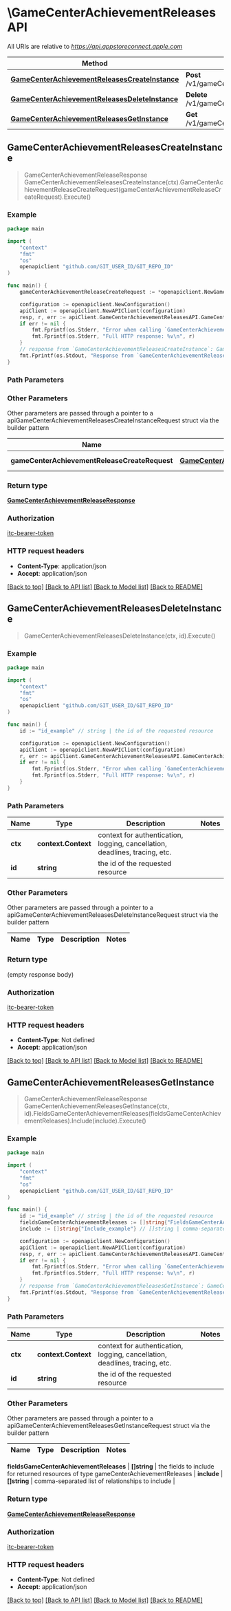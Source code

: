 # \GameCenterAchievementReleasesAPI

All URIs are relative to *https://api.appstoreconnect.apple.com*

Method | HTTP request | Description
------------- | ------------- | -------------
[**GameCenterAchievementReleasesCreateInstance**](GameCenterAchievementReleasesAPI.md#GameCenterAchievementReleasesCreateInstance) | **Post** /v1/gameCenterAchievementReleases | 
[**GameCenterAchievementReleasesDeleteInstance**](GameCenterAchievementReleasesAPI.md#GameCenterAchievementReleasesDeleteInstance) | **Delete** /v1/gameCenterAchievementReleases/{id} | 
[**GameCenterAchievementReleasesGetInstance**](GameCenterAchievementReleasesAPI.md#GameCenterAchievementReleasesGetInstance) | **Get** /v1/gameCenterAchievementReleases/{id} | 



## GameCenterAchievementReleasesCreateInstance

> GameCenterAchievementReleaseResponse GameCenterAchievementReleasesCreateInstance(ctx).GameCenterAchievementReleaseCreateRequest(gameCenterAchievementReleaseCreateRequest).Execute()



### Example

```go
package main

import (
    "context"
    "fmt"
    "os"
    openapiclient "github.com/GIT_USER_ID/GIT_REPO_ID"
)

func main() {
    gameCenterAchievementReleaseCreateRequest := *openapiclient.NewGameCenterAchievementReleaseCreateRequest(*openapiclient.NewGameCenterAchievementReleaseCreateRequestData("Type_example", *openapiclient.NewGameCenterAchievementReleaseCreateRequestDataRelationships(*openapiclient.NewGameCenterAchievementReleaseCreateRequestDataRelationshipsGameCenterDetail(*openapiclient.NewAppRelationshipsGameCenterDetailData("Type_example", "Id_example")), *openapiclient.NewGameCenterAchievementLocalizationCreateRequestDataRelationshipsGameCenterAchievement(*openapiclient.NewGameCenterAchievementLocalizationRelationshipsGameCenterAchievementData("Type_example", "Id_example"))))) // GameCenterAchievementReleaseCreateRequest | GameCenterAchievementRelease representation

    configuration := openapiclient.NewConfiguration()
    apiClient := openapiclient.NewAPIClient(configuration)
    resp, r, err := apiClient.GameCenterAchievementReleasesAPI.GameCenterAchievementReleasesCreateInstance(context.Background()).GameCenterAchievementReleaseCreateRequest(gameCenterAchievementReleaseCreateRequest).Execute()
    if err != nil {
        fmt.Fprintf(os.Stderr, "Error when calling `GameCenterAchievementReleasesAPI.GameCenterAchievementReleasesCreateInstance``: %v\n", err)
        fmt.Fprintf(os.Stderr, "Full HTTP response: %v\n", r)
    }
    // response from `GameCenterAchievementReleasesCreateInstance`: GameCenterAchievementReleaseResponse
    fmt.Fprintf(os.Stdout, "Response from `GameCenterAchievementReleasesAPI.GameCenterAchievementReleasesCreateInstance`: %v\n", resp)
}
```

### Path Parameters



### Other Parameters

Other parameters are passed through a pointer to a apiGameCenterAchievementReleasesCreateInstanceRequest struct via the builder pattern


Name | Type | Description  | Notes
------------- | ------------- | ------------- | -------------
 **gameCenterAchievementReleaseCreateRequest** | [**GameCenterAchievementReleaseCreateRequest**](GameCenterAchievementReleaseCreateRequest.md) | GameCenterAchievementRelease representation | 

### Return type

[**GameCenterAchievementReleaseResponse**](GameCenterAchievementReleaseResponse.md)

### Authorization

[itc-bearer-token](../README.md#itc-bearer-token)

### HTTP request headers

- **Content-Type**: application/json
- **Accept**: application/json

[[Back to top]](#) [[Back to API list]](../README.md#documentation-for-api-endpoints)
[[Back to Model list]](../README.md#documentation-for-models)
[[Back to README]](../README.md)


## GameCenterAchievementReleasesDeleteInstance

> GameCenterAchievementReleasesDeleteInstance(ctx, id).Execute()



### Example

```go
package main

import (
    "context"
    "fmt"
    "os"
    openapiclient "github.com/GIT_USER_ID/GIT_REPO_ID"
)

func main() {
    id := "id_example" // string | the id of the requested resource

    configuration := openapiclient.NewConfiguration()
    apiClient := openapiclient.NewAPIClient(configuration)
    r, err := apiClient.GameCenterAchievementReleasesAPI.GameCenterAchievementReleasesDeleteInstance(context.Background(), id).Execute()
    if err != nil {
        fmt.Fprintf(os.Stderr, "Error when calling `GameCenterAchievementReleasesAPI.GameCenterAchievementReleasesDeleteInstance``: %v\n", err)
        fmt.Fprintf(os.Stderr, "Full HTTP response: %v\n", r)
    }
}
```

### Path Parameters


Name | Type | Description  | Notes
------------- | ------------- | ------------- | -------------
**ctx** | **context.Context** | context for authentication, logging, cancellation, deadlines, tracing, etc.
**id** | **string** | the id of the requested resource | 

### Other Parameters

Other parameters are passed through a pointer to a apiGameCenterAchievementReleasesDeleteInstanceRequest struct via the builder pattern


Name | Type | Description  | Notes
------------- | ------------- | ------------- | -------------


### Return type

 (empty response body)

### Authorization

[itc-bearer-token](../README.md#itc-bearer-token)

### HTTP request headers

- **Content-Type**: Not defined
- **Accept**: application/json

[[Back to top]](#) [[Back to API list]](../README.md#documentation-for-api-endpoints)
[[Back to Model list]](../README.md#documentation-for-models)
[[Back to README]](../README.md)


## GameCenterAchievementReleasesGetInstance

> GameCenterAchievementReleaseResponse GameCenterAchievementReleasesGetInstance(ctx, id).FieldsGameCenterAchievementReleases(fieldsGameCenterAchievementReleases).Include(include).Execute()



### Example

```go
package main

import (
    "context"
    "fmt"
    "os"
    openapiclient "github.com/GIT_USER_ID/GIT_REPO_ID"
)

func main() {
    id := "id_example" // string | the id of the requested resource
    fieldsGameCenterAchievementReleases := []string{"FieldsGameCenterAchievementReleases_example"} // []string | the fields to include for returned resources of type gameCenterAchievementReleases (optional)
    include := []string{"Include_example"} // []string | comma-separated list of relationships to include (optional)

    configuration := openapiclient.NewConfiguration()
    apiClient := openapiclient.NewAPIClient(configuration)
    resp, r, err := apiClient.GameCenterAchievementReleasesAPI.GameCenterAchievementReleasesGetInstance(context.Background(), id).FieldsGameCenterAchievementReleases(fieldsGameCenterAchievementReleases).Include(include).Execute()
    if err != nil {
        fmt.Fprintf(os.Stderr, "Error when calling `GameCenterAchievementReleasesAPI.GameCenterAchievementReleasesGetInstance``: %v\n", err)
        fmt.Fprintf(os.Stderr, "Full HTTP response: %v\n", r)
    }
    // response from `GameCenterAchievementReleasesGetInstance`: GameCenterAchievementReleaseResponse
    fmt.Fprintf(os.Stdout, "Response from `GameCenterAchievementReleasesAPI.GameCenterAchievementReleasesGetInstance`: %v\n", resp)
}
```

### Path Parameters


Name | Type | Description  | Notes
------------- | ------------- | ------------- | -------------
**ctx** | **context.Context** | context for authentication, logging, cancellation, deadlines, tracing, etc.
**id** | **string** | the id of the requested resource | 

### Other Parameters

Other parameters are passed through a pointer to a apiGameCenterAchievementReleasesGetInstanceRequest struct via the builder pattern


Name | Type | Description  | Notes
------------- | ------------- | ------------- | -------------

 **fieldsGameCenterAchievementReleases** | **[]string** | the fields to include for returned resources of type gameCenterAchievementReleases | 
 **include** | **[]string** | comma-separated list of relationships to include | 

### Return type

[**GameCenterAchievementReleaseResponse**](GameCenterAchievementReleaseResponse.md)

### Authorization

[itc-bearer-token](../README.md#itc-bearer-token)

### HTTP request headers

- **Content-Type**: Not defined
- **Accept**: application/json

[[Back to top]](#) [[Back to API list]](../README.md#documentation-for-api-endpoints)
[[Back to Model list]](../README.md#documentation-for-models)
[[Back to README]](../README.md)

